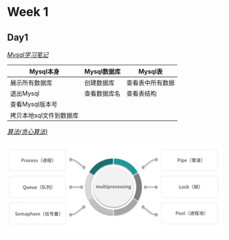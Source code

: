 # Week 1

## Day1

*[Mysql学习笔记](../Databases/mysql.md)*

| Mysql本身               | Mysql数据库  | Mysql表          |
| ----------------------- | ------------ | ---------------- |
| 展示所有数据库          | 创建数据库   | 查看表中所有数据 |
| 退出Mysql               | 查看数据库名 | 查看表结构       |
| 查看Mysql版本号         |              |                  |
| 拷贝本地sql文件到数据库 |              |                  |

*[算法(贪心算法)](../Leetcode/leetcode.md)*

![](image/week1/1650348882207.png)
